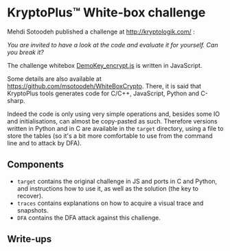 # KryptoPlus™ White-box challenge

Mehdi Sotoodeh published a challenge at http://kryptologik.com/ :

*You are invited to have a look at the code and evaluate it for yourself. Can you break it?*

The challenge whitebox [DemoKey_encrypt.js](http://kryptologik.com/js/DemoKey_encrypt.js) is written in JavaScript.

Some details are also available at https://github.com/msotoodeh/WhiteBoxCrypto.
There, it is said that KryptoPlus tools generates code for C/C++, JavaScript, Python and C-sharp.

Indeed the code is only using very simple operations and, besides some IO and initialisations, can almost be copy-pasted as such.
Therefore versions written in Python and in C are available in the `target` directory, using a file to store the tables (so it's a bit more comfortable to use from the command line and to attack by DFA).

Components
----------

* `target` contains the original challenge in JS and ports in C and Python, and instructions how to use it, as well as the solution (the key to recover).
* `traces` contains explanations on how to acquire a visual trace and snapshots.
* `DFA` contains the DFA attack against this challenge.

Write-ups
---------

